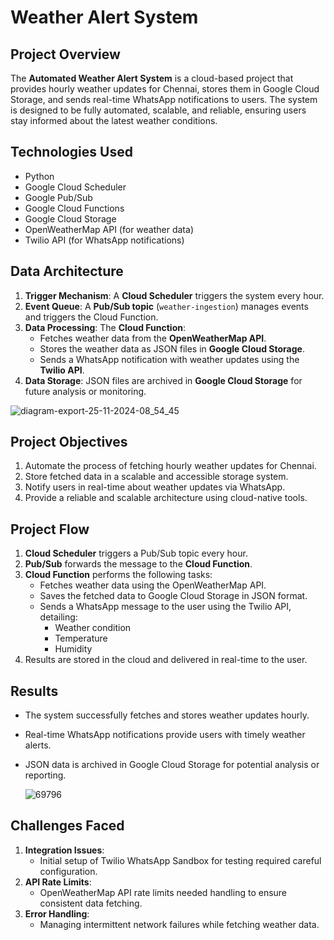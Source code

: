 # Weather Alert System

## **Project Overview**
The **Automated Weather Alert System** is a cloud-based project that provides hourly weather updates for Chennai, stores them in Google Cloud Storage, and sends real-time WhatsApp notifications to users. The system is designed to be fully automated, scalable, and reliable, ensuring users stay informed about the latest weather conditions.


## **Technologies Used**
- Python
- Google Cloud Scheduler
- Google Pub/Sub
- Google Cloud Functions
- Google Cloud Storage
- OpenWeatherMap API (for weather data)
- Twilio API (for WhatsApp notifications)


## **Data Architecture**
1. **Trigger Mechanism**: A **Cloud Scheduler** triggers the system every hour.
2. **Event Queue**: A **Pub/Sub topic** (`weather-ingestion`) manages events and triggers the Cloud Function.
3. **Data Processing**: The **Cloud Function**:
   - Fetches weather data from the **OpenWeatherMap API**.
   - Stores the weather data as JSON files in **Google Cloud Storage**.
   - Sends a WhatsApp notification with weather updates using the **Twilio API**.
4. **Data Storage**: JSON files are archived in **Google Cloud Storage** for future analysis or monitoring.

![diagram-export-25-11-2024-08_54_45](https://github.com/user-attachments/assets/f23d3df7-48a6-4350-ae02-c704c4231f27)


## **Project Objectives**
1. Automate the process of fetching hourly weather updates for Chennai.
2. Store fetched data in a scalable and accessible storage system.
3. Notify users in real-time about weather updates via WhatsApp.
4. Provide a reliable and scalable architecture using cloud-native tools.



## **Project Flow**
1. **Cloud Scheduler** triggers a Pub/Sub topic every hour.
2. **Pub/Sub** forwards the message to the **Cloud Function**.
3. **Cloud Function** performs the following tasks:
   - Fetches weather data using the OpenWeatherMap API.
   - Saves the fetched data to Google Cloud Storage in JSON format.
   - Sends a WhatsApp message to the user using the Twilio API, detailing:
     - Weather condition
     - Temperature
     - Humidity
4. Results are stored in the cloud and delivered in real-time to the user.


## **Results**
- The system successfully fetches and stores weather updates hourly.
- Real-time WhatsApp notifications provide users with timely weather alerts.
- JSON data is archived in Google Cloud Storage for potential analysis or reporting.

  ![69796](https://github.com/user-attachments/assets/e47335c5-8c1d-4a49-bb8d-356d76510586)


## **Challenges Faced**
1. **Integration Issues**:
   - Initial setup of Twilio WhatsApp Sandbox for testing required careful configuration.
2. **API Rate Limits**:
   - OpenWeatherMap API rate limits needed handling to ensure consistent data fetching.
3. **Error Handling**:
   - Managing intermittent network failures while fetching weather data.
